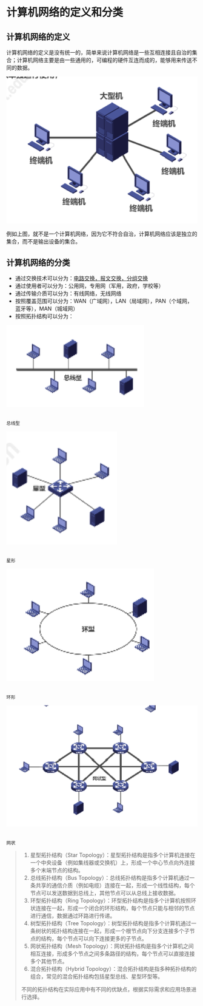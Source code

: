 # 计算机网络的定义和分类

## 计算机网络的定义

计算机网络的定义是没有统一的，简单来说计算机网络是一些互相连接且自治的集合；计算机网络主要是由一些通用的，可编程的硬件互连而成的，能够用来传送不同的数据。

![Untitled](%E8%AE%A1%E7%AE%97%E6%9C%BA%E7%BD%91%E7%BB%9C%E7%9A%84%E5%AE%9A%E4%B9%89%E5%92%8C%E5%88%86%E7%B1%BB%2093ab3786ec944ee1b8a1a309bf385bfc/Untitled.png)

例如上图，就不是一个计算机网络，因为它不符合自治，计算机网络应该是独立的集合，而不是输出设备的集合。

## 计算机网络的分类

- 通过交换技术可以分为：[电路交换，报文交换，分组交换](%E4%B8%89%E7%A7%8D%E4%BA%A4%E6%8D%A2%E6%96%B9%E5%BC%8F%20bfe3451c231843a3a266a54d86d541b7.md)
- 通过使用者可以分为：公用网，专用网（军用，政府，学校等）
- 通过传输介质可以分为：有线网络，无线网络
- 按照覆盖范围可以分为：WAN（广域网），LAN（局域网），PAN（个域网，蓝牙等），MAN（城域网）
- 按照拓扑结构可以分为：

![Untitled](%E8%AE%A1%E7%AE%97%E6%9C%BA%E7%BD%91%E7%BB%9C%E7%9A%84%E5%AE%9A%E4%B9%89%E5%92%8C%E5%88%86%E7%B1%BB%2093ab3786ec944ee1b8a1a309bf385bfc/Untitled%201.png)

                                                                           总线型

![Untitled](%E8%AE%A1%E7%AE%97%E6%9C%BA%E7%BD%91%E7%BB%9C%E7%9A%84%E5%AE%9A%E4%B9%89%E5%92%8C%E5%88%86%E7%B1%BB%2093ab3786ec944ee1b8a1a309bf385bfc/Untitled%202.png)

                                                                               星形

![Untitled](%E8%AE%A1%E7%AE%97%E6%9C%BA%E7%BD%91%E7%BB%9C%E7%9A%84%E5%AE%9A%E4%B9%89%E5%92%8C%E5%88%86%E7%B1%BB%2093ab3786ec944ee1b8a1a309bf385bfc/Untitled%203.png)

                                                                                   环形

![Untitled](%E8%AE%A1%E7%AE%97%E6%9C%BA%E7%BD%91%E7%BB%9C%E7%9A%84%E5%AE%9A%E4%B9%89%E5%92%8C%E5%88%86%E7%B1%BB%2093ab3786ec944ee1b8a1a309bf385bfc/Untitled%204.png)

                                                                             网状

> 
> 
> 1. 星型拓扑结构（Star Topology）：星型拓扑结构是指多个计算机连接在一个中央设备（例如集线器或交换机）上，形成一个中心节点向外连接多个末端节点的结构。
> 2. 总线拓扑结构（Bus Topology）：总线拓扑结构是指多个计算机通过一条共享的通信介质（例如电缆）连接在一起，形成一个线性结构，每个节点可以发送数据到总线上，其他节点可以从总线上接收数据。
> 3. 环型拓扑结构（Ring Topology）：环型拓扑结构是指多个计算机按照环状连接在一起，形成一个闭合的环形结构，每个节点只能与相邻的节点进行通信，数据通过环路进行传递。
> 4. 树型拓扑结构（Tree Topology）：树型拓扑结构是指多个计算机通过一条树状的拓扑结构连接在一起，形成一个根节点向下分支连接多个子节点的结构，每个节点可以向下连接更多的子节点。
> 5. 网状拓扑结构（Mesh Topology）：网状拓扑结构是指多个计算机之间相互连接，形成多个节点之间多条路径的结构，每个节点可以直接连接多个其他节点。
> 6. 混合拓扑结构（Hybrid Topology）：混合拓扑结构是指多种拓扑结构的组合，常见的混合拓扑结构包括星型总线、星型环型等。
> 
> 不同的拓扑结构在实际应用中有不同的优缺点，根据实际需求和应用场景进行选择。
>
